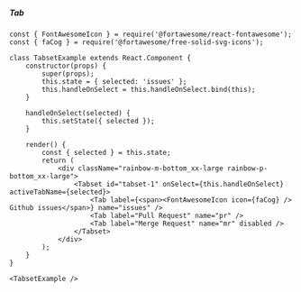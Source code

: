 ##### Tab

    const { FontAwesomeIcon } = require('@fortawesome/react-fontawesome');
    const { faCog } = require('@fortawesome/free-solid-svg-icons');

    class TabsetExample extends React.Component {
        constructor(props) {
            super(props);
            this.state = { selected: 'issues' };
            this.handleOnSelect = this.handleOnSelect.bind(this);
        }

        handleOnSelect(selected) {
            this.setState({ selected });
        }

        render() {
            const { selected } = this.state;
            return (
                <div className="rainbow-m-bottom_xx-large rainbow-p-bottom_xx-large">
                    <Tabset id="tabset-1" onSelect={this.handleOnSelect} activeTabName={selected}>
                        <Tab label={<span><FontAwesomeIcon icon={faCog} /> Github issues</span>} name="issues" />
                        <Tab label="Pull Request" name="pr" />
                        <Tab label="Merge Request" name="mr" disabled />
                    </Tabset>
                </div>
            );
        }
    }

    <TabsetExample />
